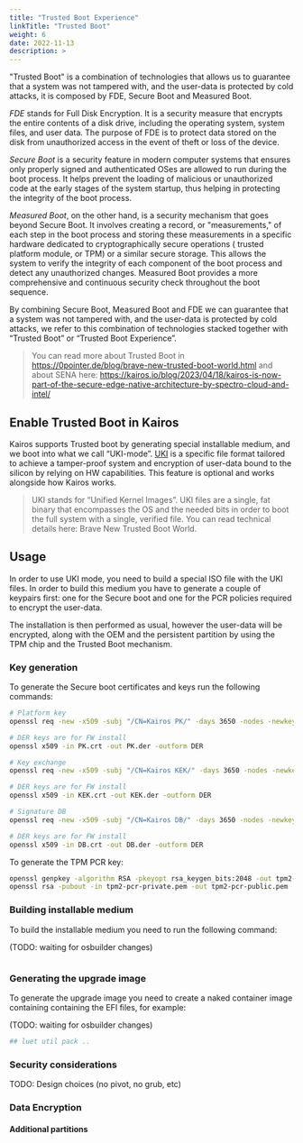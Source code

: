 ```yaml
---
title: "Trusted Boot Experience"
linkTitle: "Trusted Boot"
weight: 6
date: 2022-11-13
description: >
---
```


"Trusted Boot" is a combination of technologies that allows us to guarantee that a system was not tampered with, and the user-data is protected by cold attacks, it is composed by FDE, Secure Boot and Measured Boot.

*FDE* stands for Full Disk Encryption. It is a security measure that encrypts the entire contents of a disk drive, including the operating system, system files, and user data. The purpose of FDE is to protect data stored on the disk from unauthorized access in the event of theft or loss of the device.

*Secure Boot* is a security feature in modern computer systems that ensures only properly signed and authenticated OSes are allowed to run during the boot process. It helps prevent the loading of malicious or unauthorized code at the early stages of the system startup, thus helping in protecting the integrity of the boot process.

*Measured Boot*, on the other hand, is a security mechanism that goes beyond Secure Boot. It involves creating a record, or "measurements," of each step in the boot process and storing these measurements in a specific hardware dedicated to cryptographically secure operations ( trusted platform module, or TPM) or a similar secure storage. This allows the system to verify the integrity of each component of the boot process and detect any unauthorized changes. Measured Boot provides a more comprehensive and continuous security check throughout the boot sequence.

By combining Secure Boot, Measured Boot and FDE we can guarantee that a system was not tampered with, and the user-data is protected by cold attacks, we refer to this combination of technologies stacked together with “Trusted Boot” or “Trusted Boot Experience”. 

> You can read more about Trusted Boot in https://0pointer.de/blog/brave-new-trusted-boot-world.html and about SENA here: https://kairos.io/blog/2023/04/18/kairos-is-now-part-of-the-secure-edge-native-architecture-by-spectro-cloud-and-intel/

## Enable Trusted Boot in Kairos

Kairos supports Trusted boot by generating special installable medium, and we boot into what we call “UKI-mode”. [UKI](https://uapi-group.org/specifications/specs/unified_kernel_image/) is a specific file format tailored to achieve a tamper-proof system and encryption of user-data bound to the silicon by relying on HW capabilities. This feature is optional and works alongside how Kairos works.

> UKI stands for “Unified Kernel Images”. UKI files are a single, fat binary that encompasses the OS and the needed bits in order to boot the full system with a single, verified file. You can read technical details here: Brave New Trusted Boot World.

## Usage

In order to use UKI mode, you need to build a special ISO file with the UKI files. In order to build this medium you have to generate a couple of keypairs first: one for the Secure boot and one for the PCR policies required to encrypt the user-data.

The installation is then performed as usual, however the user-data will be encrypted, along with the OEM and the persistent partition by using the TPM chip and the Trusted Boot mechanism.

### Key generation

To generate the Secure boot certificates and keys run the following commands:

```bash
# Platform key
openssl req -new -x509 -subj "/CN=Kairos PK/" -days 3650 -nodes -newkey rsa:2048 -sha256 -keyout PK.key -out PK.crt

# DER keys are for FW install
openssl x509 -in PK.crt -out PK.der -outform DER

# Key exchange
openssl req -new -x509 -subj "/CN=Kairos KEK/" -days 3650 -nodes -newkey rsa:2048 -sha256 -keyout KEK.key -out KEK.crt

# DER keys are for FW install
openssl x509 -in KEK.crt -out KEK.der -outform DER

# Signature DB
openssl req -new -x509 -subj "/CN=Kairos DB/" -days 3650 -nodes -newkey rsa:2048 -sha256 -keyout DB.key -out DB.crt

# DER keys are for FW install
openssl x509 -in DB.crt -out DB.der -outform DER
```

To generate the TPM PCR key:

```bash
openssl genpkey -algorithm RSA -pkeyopt rsa_keygen_bits:2048 -out tpm2-pcr-private.pem
openssl rsa -pubout -in tpm2-pcr-private.pem -out tpm2-pcr-public.pem
```

### Building installable medium

To build the installable medium you need to run the following command:

(TODO: waiting for osbuilder changes)
```bash
```

### Generating the upgrade image

To generate the upgrade image you need to create a naked container image containing containing the EFI files, for example:

(TODO: waiting for osbuilder changes)
```bash
## luet util pack ..
```



### Security considerations

TODO: Design choices (no pivot, no grub, etc)

### Data Encryption

#### Additional partitions